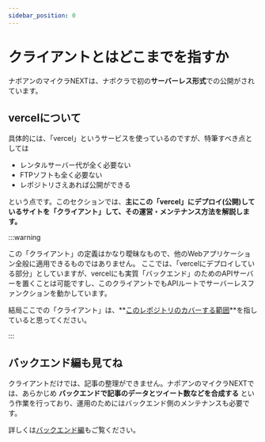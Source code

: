 ```yaml
---
sidebar_position: 0
---
```


# クライアントとはどこまでを指すか

ナポアンのマイクラNEXTは、ナポクラで初の**サーバーレス形式**での公開がされています。

## vercelについて

具体的には、「vercel」というサービスを使っているのですが、特筆すべき点としては

- レンタルサーバー代が全く必要ない
- FTPソフトも全く必要ない
- レポジトリさえあれば公開ができる

という点です。このセクションでは、**主にこの「vercel」にデプロイ(公開)しているサイトを「クライアント」して、その運営・メンテナンス方法を解説します。**

:::warning

この「クライアント」の定義はかなり曖昧なもので、他のWebアプリケーション全般に適用できるものではありません。
ここでは、「vercelにデプロイしている部分」としていますが、vercelにも実質「バックエンド」のためのAPIサーバーを置くことは可能ですし、このクライアントでもAPIルートでサーバーレスファンクションを動かしています。

結局ここでの「クライアント」は、**[このレポジトリのカバーする範囲](https://github.com/sasigume/projectnapoancom-client-next-2021)**を指していると思ってください。

:::
## バックエンド編も見てね

クライアントだけでは、記事の整理ができません。ナポアンのマイクラNEXTでは、あらかじめ **バックエンドで記事のデータとツイート数などを合成する** という作業を行っており、運用のためにはバックエンド側のメンテナンスも必要です。

詳しくは[バックエンド編](/docs/admin-tech/next/backend/intro)もご覧ください。
